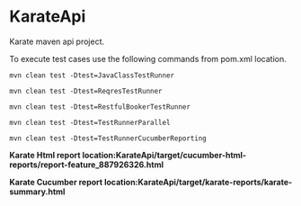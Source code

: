 # KarateApi
Karate maven api project.

To execute test cases use the following commands from pom.xml location.

`mvn clean test -Dtest=JavaClassTestRunner`

`mvn clean test -Dtest=ReqresTestRunner`

`mvn clean test -Dtest=RestfulBookerTestRunner`

`mvn clean test -Dtest=TestRunnerParallel`

`mvn clean test -Dtest=TestRunnerCucumberReporting`


**Karate Html report location:KarateApi/target/cucumber-html-reports/report-feature_887926326.html**

**Karate Cucumber report location:KarateApi/target/karate-reports/karate-summary.html**


